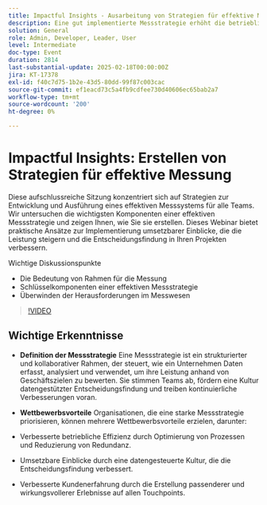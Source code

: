 ```yaml
---
title: Impactful Insights - Ausarbeitung von Strategien für effektive Messung
description: Eine gut implementierte Messstrategie erhöht die betriebliche Effizienz, fördert datengestützte Entscheidungsfindung und verbessert die Kundenerlebnisse, sodass Unternehmen einen Wettbewerbsvorteil haben.
solution: General
role: Admin, Developer, Leader, User
level: Intermediate
doc-type: Event
duration: 2814
last-substantial-update: 2025-02-18T00:00:00Z
jira: KT-17378
exl-id: f40c7d75-1b2e-43d5-80dd-99f87c003cac
source-git-commit: ef1eacd73c5a4fb9cdfee730d40606ec65bab2a7
workflow-type: tm+mt
source-wordcount: '200'
ht-degree: 0%

---
```


# Impactful Insights: Erstellen von Strategien für effektive Messung

Diese aufschlussreiche Sitzung konzentriert sich auf Strategien zur Entwicklung und Ausführung eines effektiven Messsystems für alle Teams. Wir untersuchen die wichtigsten Komponenten einer effektiven Messstrategie und zeigen Ihnen, wie Sie sie erstellen. Dieses Webinar bietet praktische Ansätze zur Implementierung umsetzbarer Einblicke, die die Leistung steigern und die Entscheidungsfindung in Ihren Projekten verbessern.

Wichtige Diskussionspunkte

* Die Bedeutung von Rahmen für die Messung
* Schlüsselkomponenten einer effektiven Messstrategie
* Überwinden der Herausforderungen im Messwesen

>[!VIDEO](https://video.tv.adobe.com/v/3444457/?learn=on&enablevpops)

## Wichtige Erkenntnisse

* **Definition der Messstrategie** Eine Messstrategie ist ein strukturierter und kollaborativer Rahmen, der steuert, wie ein Unternehmen Daten erfasst, analysiert und verwendet, um ihre Leistung anhand von Geschäftszielen zu bewerten. Sie stimmen Teams ab, fördern eine Kultur datengestützter Entscheidungsfindung und treiben kontinuierliche Verbesserungen voran.

* **Wettbewerbsvorteile** Organisationen, die eine starke Messstrategie priorisieren, können mehrere Wettbewerbsvorteile erzielen, darunter:

* Verbesserte betriebliche Effizienz durch Optimierung von Prozessen und Reduzierung von Redundanz.
* Umsetzbare Einblicke durch eine datengesteuerte Kultur, die die Entscheidungsfindung verbessert.
* Verbesserte Kundenerfahrung durch die Erstellung passenderer und wirkungsvollerer Erlebnisse auf allen Touchpoints.
